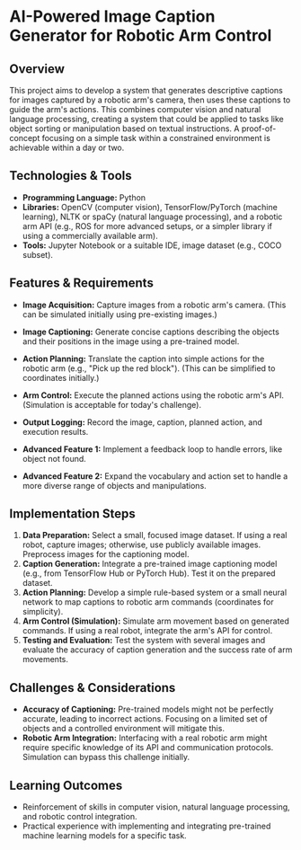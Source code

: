 # AI-Powered Image Caption Generator for Robotic Arm Control

## Overview
This project aims to develop a system that generates descriptive captions for images captured by a robotic arm's camera, then uses these captions to guide the arm's actions. This combines computer vision and natural language processing, creating a system that could be applied to tasks like object sorting or manipulation based on textual instructions.  A proof-of-concept focusing on a simple task within a constrained environment is achievable within a day or two.

## Technologies & Tools
* **Programming Language:** Python
* **Libraries:** OpenCV (computer vision), TensorFlow/PyTorch (machine learning), NLTK or spaCy (natural language processing), and a robotic arm API (e.g., ROS for more advanced setups, or a simpler library if using a commercially available arm).
* **Tools:** Jupyter Notebook or a suitable IDE, image dataset (e.g., COCO subset).

## Features & Requirements
- **Image Acquisition:** Capture images from a robotic arm's camera. (This can be simulated initially using pre-existing images.)
- **Image Captioning:** Generate concise captions describing the objects and their positions in the image using a pre-trained model.
- **Action Planning:** Translate the caption into simple actions for the robotic arm (e.g., "Pick up the red block").  (This can be simplified to coordinates initially.)
- **Arm Control:** Execute the planned actions using the robotic arm's API. (Simulation is acceptable for today's challenge).
- **Output Logging:** Record the image, caption, planned action, and execution results.

- **Advanced Feature 1:**  Implement a feedback loop to handle errors, like object not found.
- **Advanced Feature 2:**  Expand the vocabulary and action set to handle a more diverse range of objects and manipulations.


## Implementation Steps
1. **Data Preparation:**  Select a small, focused image dataset.  If using a real robot, capture images; otherwise, use publicly available images. Preprocess images for the captioning model.
2. **Caption Generation:** Integrate a pre-trained image captioning model (e.g., from TensorFlow Hub or PyTorch Hub). Test it on the prepared dataset.
3. **Action Planning:** Develop a simple rule-based system or a small neural network to map captions to robotic arm commands (coordinates for simplicity).
4. **Arm Control (Simulation):** Simulate arm movement based on generated commands.  If using a real robot, integrate the arm's API for control.
5. **Testing and Evaluation:** Test the system with several images and evaluate the accuracy of caption generation and the success rate of arm movements.


## Challenges & Considerations
- **Accuracy of Captioning:** Pre-trained models might not be perfectly accurate, leading to incorrect actions.  Focusing on a limited set of objects and a controlled environment will mitigate this.
- **Robotic Arm Integration:** Interfacing with a real robotic arm might require specific knowledge of its API and communication protocols. Simulation can bypass this challenge initially.


## Learning Outcomes
- Reinforcement of skills in computer vision, natural language processing, and robotic control integration.
- Practical experience with implementing and integrating pre-trained machine learning models for a specific task.

